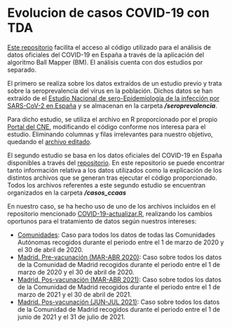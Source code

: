 # Evolucion de casos COVID-19 con TDA
[Este repositorio](https://github.com/marcascal2/evolucion-casos-COVID-19-TDA.git) facilita el acceso al código utilizado para el análisis de datos oficiales del COVID-19 en España a través de la aplicación del algoritmo Ball Mapper (BM). El análisis cuenta con dos estudios por separado. 

El primero se realiza sobre los datos extraídos de un estudio previo y trata sobre la seroprevalencia del virus en la población. Dichos datos se han extraído de el [Estudio Nacional de sero-Epidemiología de la infección por SARS-CoV-2 en España](https://portalcne.isciii.es/enecovid19/) y se almacenan en la carpeta ***/seroprevalencia***.

Para dicho estudio, se utiliza el archivo en R proporcionado por el propio [Portal del CNE](https://portalcne.isciii.es/enecovid19/), modificando el código conforme nos interesa para el estudio. Eliminando columnas y filas irrelevantes para nuestro objetivo, quedando el [archivo editado](https://github.com/marcascal2/evolucion-casos-COVID-19-TDA/blob/main/seroprevalencia/data.R).

El segundo estudio se basa en los datos oficiales del COVID-19 en España disponibles a través del [repositorio](https://github.com/rubenfcasal/COVID-19). En este repositorio se puede encontrar tanto información relativa a los datos utilizados como la explicación de los distintos archivos que se generan tras ejecutar el código proporcionado. Todos los archivos referentes a este segundo estudio se encuentran organizados en la carpeta ***/casos_ccaas***

En nuestro caso, se ha hecho uso de uno de los archivos incluidos en el repositorio mencionado [COVID-19-actualizar.R](https://github.com/rubenfcasal/COVID-19/blob/master/COVID-19-actualizar.R), realizando los cambios oportunos para el tratamiento de datos según nuestros intereses:

* [Comunidades](https://github.com/marcascal2/evolucion-casos-COVID-19-TDA/tree/main/casos_ccaas/Comunidades%20(MAR-ABR%202020)): Caso para todos los datos de todas las Comunidades Autónomas recogidos durante el periodo entre el 1 de marzo de 2020 y el 30 de abril de 2020.
* [Madrid. Pre-vacunación (MAR-ABR 2020)](https://github.com/marcascal2/evolucion-casos-COVID-19-TDA/tree/main/casos_ccaas/Madrid/Pre-medidas%20(MAR-ABR%202020)): Caso sobre todos los datos de la Comunidad de Madrid recogidos durante el periodo entre el 1 de marzo de 2020 y el 30 de abril de 2020.
* [Madrid. Pos-vacunación (MAR-ABR 2021)](https://github.com/marcascal2/evolucion-casos-COVID-19-TDA/tree/main/casos_ccaas/Madrid/Post-vacunacion%20(MAR-ABR%202021)): Caso sobre todos los datos de la Comunidad de Madrid recogidos durante el periodo entre el 1 de marzo de 2021 y el 30 de abril de 2021.
* [Madrid. Pos-vacunación (JUN-JUL 2021)](https://github.com/marcascal2/evolucion-casos-COVID-19-TDA/tree/main/casos_ccaas/Madrid/Post-vacunacion%20(JUN-JUL%202021)): Caso sobre todos los datos de la Comunidad de Madrid recogidos durante el periodo entre el 1 de junio de 2021 y el 31 de julio de 2021.

